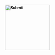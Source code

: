 <head>
    <style>
        input[type='Image'] {
            position: absolute;
            transition: transform 1s linear; /* Add CSS transition for smooth sliding animation */
        }
    </style>
</head>

<body>
    <p id="timer"></p>
    <p id="score"></p>
    <!--  -->
    <input type="Image" id="test1" src="" height="150" width="150" points="" onclick="scoreboard_sp(1)" />
    <input type="Image" id="test2" src="" height="150" width="150" points="" onclick="scoreboard_sp(2)" />
    <input type="Image" id="test3" src="" height="150" width="150" points="" onclick="scoreboard_sp(3)" />
    <input type="Image" id="test4" src="" height="150" width="150" points="" onclick="scoreboard_sp(4)" />
    <input type="Image" id="test5" src="" height="150" width="150" points="" onclick="scoreboard_sp(5)" />
<!--  -->
    <script>
        const foodimages = [
            {
                "id": 1,
                "image": "https://png.pngtree.com/png-vector/20190130/ourlarge/pngtree-cute-minimalist-creative-cartoon-hamburger-png-image_611163.jpg",
                "name": "Burger",
                "points": "10"
            },
            {
                "id": 2,
                "image": "https://thumbs.dreamstime.com/b/french-fries-cartoon-clipart-red-paper-box-carton-121897301.jpg",
                "name": "Fries",
                "points": "20"
            },
            {
                "id": 3,
                "image": "https://clipartix.com/wp-content/uploads/2016/04/Popcorn-kernel-clipart-free-clipart-images.png",
                "name": "Popcorn",
                "points": "30"
            },
            {
                "id": 4,
                "image": "http://clipart-library.com/images/rTjGjMqec.png",
                "name": "Hotdog",
                "points": "40"
            },
            {
                "id": 5,
                "image": "http://clipart-library.com/img/1144032.png",
                "name": "icecream",
                "points": "50"
            }
        ];
               //
        function get_images() { 
            document.getElementById("test1").src = foodimages[0].image;
            document.getElementById("test2").src = foodimages[1].image;
            document.getElementById("test3").src = foodimages[2].image;
            document.getElementById("test4").src = foodimages[3].image;
            document.getElementById("test5").src = foodimages[4].image;
                  //
            document.getElementById("test1").points = parseInt(foodimages[0].points);
            document.getElementById("test2").points = parseInt(foodimages[1].points);
            document.getElementById("test3").points = parseInt(foodimages[2].points);
            document.getElementById("test4").points = parseInt(foodimages[3].points);
            document.getElementById("test5").points = parseInt(foodimages[4].points);
        }
//
        var score = 0;
        document.getElementById("score").innerHTML = "Score: " + score + " points";
//
        function scoreboard_sp(idid) {
            if (idid == 1) {
                points = document.getElementById("test1").points;
            } else if (idid == 2) {
                points = document.getElementById("test2").points;
            } else if (idid == 3) {
                points = document.getElementById("test3").points;
            } else if (idid == 4) {
                points = document.getElementById("test4").points;
            } else if (idid == 5) {
                points = document.getElementById("test5").points;
            } else {
                points = 0;
            }
            score = score + points;
            console.log(score);
            document.getElementById("score").innerHTML = "Score: " + score + " points";
        }
//
        function moveimage(idid) {
            var test = document.getElementById(idid);
            test.style.top = Math.floor((Math.random() * 500) + 1) + "px";
            test.style.left = "100%"; // Start from the right side of the screen
            test.style.visibility = 'visible';
//
            // Animate the image to slide across the screen
            requestAnimationFrame(function () {
                test.style.transform = "translateX(-100%)";
            });
        }
//
        function clearimage(idid) {
            var clear1 = document.getElementById(idid);
            clear1.style.visibility = 'hidden';
        }
//
        function clearimages() {
            clearimage("test1");
            clearimage("test2");
            clearimage("test3");
            clearimage("test4");
            clearimage("test5");
        }
//
        function stop_moveimage(moveimage_interval) {
            clearInterval(moveimage_interval);
            clearimages();
        }
//
        var timer = 30;
        document.getElementById("timer").innerHTML = "Time left: " + timer + " seconds";
//
        function onscreen() {
            clearimages();
            var something = Math.ceil(Math.random() * 5);
            timer = timer - 1;
            document.getElementById("timer").innerHTML = "Time left: " + timer + " seconds";
//
            if (something >= 1) {
                moveimage("test1");
            }
            if (something >= 2) {
                moveimage("test2");
            }
            if (something >= 3) {
                moveimage("test3");
            }
            if (something >= 4) {
                moveimage("test4");
            }
            if (something >= 5) {
                moveimage("test5");
            }
        }
//
        get_images();
        var thing = setInterval(onscreen, 1000);
        var image_timeout = setTimeout(stop_moveimage, 30000, thing);
    </script>
</body>
</html>
